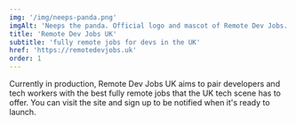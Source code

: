 ```yaml
---
img: '/img/neeps-panda.png'
imgAlt: 'Neeps the panda. Official logo and mascot of Remote Dev Jobs.'
title: 'Remote Dev Jobs UK'
subtitle: 'fully remote jobs for devs in the UK'
href: 'https://remotedevjobs.uk'
order: 1
---
```


Currently in production, Remote Dev Jobs UK aims to pair developers and tech workers with the best fully remote jobs that the UK tech scene has to offer. You can visit the site and sign up to be notified when it's ready to launch.
